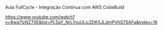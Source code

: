 Aula FullCycle - Integração Contínua com AWS CodeBuild

https://www.youtube.com/watch?v=8wa7lzNZ70E&list=PL5aY_NrL1rjuULjc2DK5JLdmPVhS7SAFa&index=16